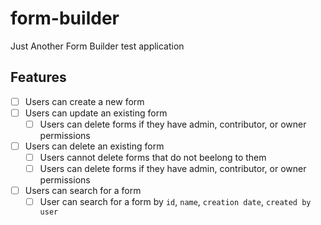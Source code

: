 # form-builder

Just Another Form Builder test application

## Features

- [ ] Users can create a new form
- [ ] Users can update an existing form
   - [ ] Users can delete forms if they have admin, contributor, or owner permissions
- [ ] Users can delete an existing form
   - [ ] Users cannot delete forms that do not beelong to them
   - [ ] Users can delete forms if they have admin, contributor, or owner permissions
- [ ] Users can search for a form
  -  [ ] User can search for a form by `id`, `name`, `creation date`, `created by user`
